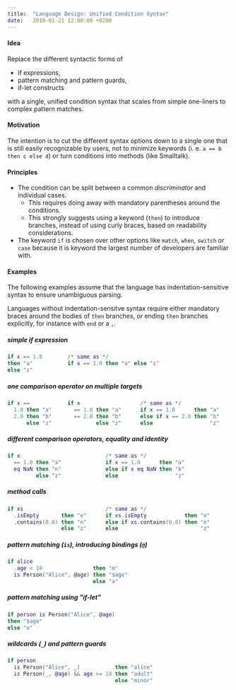```yaml
---
title:  "Language Design: Unified Condition Syntax"
date:   2018-01-21 12:00:00 +0200
---
```


#### Idea

Replace the different syntactic forms of

- if expressions,
- pattern matching and pattern guards,
- if-let constructs

with a single, unified condition syntax that scales from simple one-liners to complex pattern matches.

#### Motivation

The intention is to cut the different syntax options down to a single one that is still easily recognizable by users,
not to minimize keywords (i. e. `a == b then c else d`) or turn conditions into methods (like Smalltalk).

#### Principles

- The condition can be split between a common _discriminator_ and individual cases.
  - This requires doing away with mandatory parentheses around the conditions.
  - This strongly suggests using a keyword (`then`) to introduce branches, instead of using curly braces,
    based on readability considerations.
- The keyword `if` is chosen over other options like `match`, `when`, `switch` or `case`
  because it is keyword the largest number of developers are familiar with.

#### Examples

The following examples assume that the language has indentation-sensitive syntax to ensure unambiguous parsing.

Languages without indentation-sensitve syntax require either mandatory braces around the bodies of `then` branches, or ending `then` branches explicitly, for instance with `end` or a `,`.

##### simple if expression
```lua
if x == 1.0        /* same as */
then "a"           if x == 1.0 then "a" else "z"
else "z"
```

##### one comparison operator on multiple targets
```lua
if x ==            if x                   /* same as */
  1.0 then "a"       == 1.0 then "a"      if x == 1.0      then "a"
  2.0 then "b"       == 2.0 then "b"      else if x == 2.0 then "b"
      else "z"              else "z"      else                  "z"
```

##### different comparison operators, equality and identity
```lua
if x                           /* same as */
  == 1.0 then "a"              if x == 1.0      then "a"
  eq NaN then "n"              else if x eq NaN then "b"
         else "z"              else                  "z"
```

##### method calls
```lua
if xs                          /* same as */
  .isEmpty       then "e"      if xs.isEmpty            then "e"
  .contains(0.0) then "n"      else if xs.contains(0.0) then "n"      
                 else "z"      else                          "z"
```

##### pattern matching (`is`), introducing bindings (`@`)
```lua
if alice
  .age < 18                then "m"
  is Person("Alice", @age) then "$age"
                           else "a"
```

##### pattern matching using "if-let"
```lua
if person is Person("Alice", @age)
then "$age"
else "o"
```

##### wildcards (`_`) and pattern guards
```lua
if person
  is Person("Alice", _)           then "alice"
  is Person(_, @age) && age >= 18 then "adult"
                                  else "minor"
```
